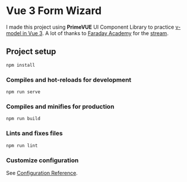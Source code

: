 # Vue 3 Form Wizard

I made this project using **PrimeVUE** UI Component Library to practice [v-model in Vue 3](https://v3.vuejs.org/guide/migration/v-model.html).
A lot of thanks to [Faraday Academy](https://github.com/faraday-academy) for the [stream](https://www.youtube.com/watch?v=BBCLkvllqYs).


## Project setup
```
npm install
```

### Compiles and hot-reloads for development
```
npm run serve
```

### Compiles and minifies for production
```
npm run build
```

### Lints and fixes files
```
npm run lint
```

### Customize configuration
See [Configuration Reference](https://cli.vuejs.org/config/).
